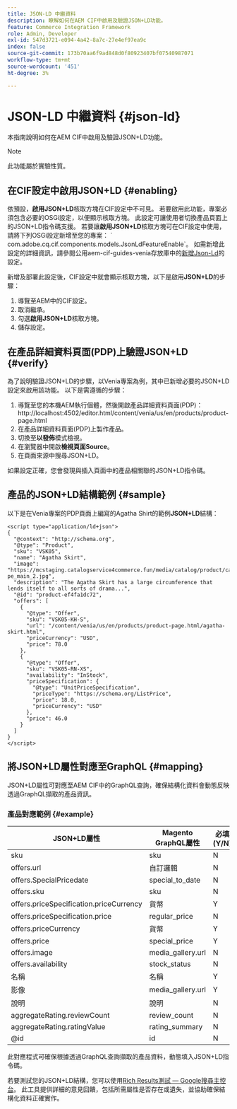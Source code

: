 ```yaml
---
title: JSON-LD 中繼資料
description: 瞭解如何在AEM CIF中啟用及驗證JSON+LD功能。
feature: Commerce Integration Framework
role: Admin, Developer
exl-id: 547d3721-e094-4a42-8a7c-27e4ef97ea9c
index: false
source-git-commit: 173b70aa6f9ad848d0f80923407bf07540987071
workflow-type: tm+mt
source-wordcount: '451'
ht-degree: 3%

---
```


# JSON-LD 中繼資料 {#json-ld}

本指南說明如何在AEM CIF中啟用及驗證JSON+LD功能。

>[!NOTE]
>
> 此功能屬於實驗性質。

## 在CIF設定中啟用JSON+LD {#enabling}

依預設，**啟用JSON+LD**&#x200B;核取方塊在CIF設定中不可見。 若要啟用此功能，專案必須包含必要的OSGi設定，以便顯示核取方塊。 此設定可讓使用者切換產品頁面上的JSON+LD指令碼支援。
若要讓&#x200B;**啟用JSON+LD**&#x200B;核取方塊可在CIF設定中使用，請將下列OSGi設定新增至您的專案： &grave;
com.adobe.cq.cif.components.models.JsonLdFeatureEnable&grave;。
如需新增此設定的詳細資訊，請參閱公用aem-cif-guides-venia存放庫中的[新增Json-Ld](https://github.com/adobe/aem-cif-guides-venia/blob/main/ui.config/src/main/content/jcr_root/apps/venia/osgiconfig/config/com.adobe.cq.cif.components.models.JsonLdFeatureEnable.cfg.json)的設定。

新增及部署此設定後，CIF設定中就會顯示核取方塊，以下是啟用&#x200B;**JSON+LD**&#x200B;的步驟：

1. 導覽至AEM中的CIF設定。
1. 取消繼承。
1. 勾選&#x200B;**啟用JSON+LD**&#x200B;核取方塊。
1. 儲存設定。

## 在產品詳細資料頁面(PDP)上驗證JSON+LD {#verify}

為了說明驗證JSON+LD的步驟，以Venia專案為例，其中已新增必要的JSON+LD設定來啟用該功能。 以下是需遵循的步驟：

1. 導覽至您的本機AEM執行個體，然後開啟產品詳細資料頁面(PDP)： http://localhost:4502/editor.html/content/venia/us/en/products/product-page.html
1. 在產品詳細資料頁面(PDP)上製作產品。
1. 切換至&#x200B;**以發佈**&#x200B;模式檢視。
1. 在瀏覽器中開啟&#x200B;**檢視頁面Source**。
1. 在頁面來源中搜尋JSON+LD。

如果設定正確，您會發現與插入頁面中的產品相關聯的JSON+LD指令碼。

## 產品的JSON+LD結構範例 {#sample}

以下是在Venia專案的PDP頁面上編寫的Agatha Shirt的範例&#x200B;**JSON+LD**&#x200B;結構：

```
<script type="application/ld+json">
{
  "@context": "http://schema.org",
  "@type": "Product",
  "sku": "VSK05",
  "name": "Agatha Skirt",
  "image": "https://mcstaging.catalogservice4commerce.fun/media/catalog/product/cache/926ea6fc2ad48a7202ff4587b6c2768e/v/s/vsk05-pe_main_2.jpg",
  "description": "The Agatha Skirt has a large circumference that lends itself to all sorts of drama...",
  "@id": "product-ef4fa1dc72",
  "offers": [
    {
      "@type": "Offer",
      "sku": "VSK05-KH-S",
      "url": "/content/venia/us/en/products/product-page.html/agatha-skirt.html",
      "priceCurrency": "USD",
      "price": 78.0
    },
    {
      "@type": "Offer",
      "sku": "VSK05-RN-XS",
      "availability": "InStock",
      "priceSpecification": {
        "@type": "UnitPriceSpecification",
        "priceType": "https://schema.org/ListPrice",
        "price": 18.0,
        "priceCurrency": "USD"
      },
      "price": 46.0
    }
  ]
}
</script>
```

## 將JSON+LD屬性對應至GraphQL {#mapping}

JSON+LD屬性可對應至AEM CIF中的GraphQL查詢，確保結構化資料會動態反映透過GraphQL擷取的產品資訊。

### 產品對應範例 {#example}

| JSON+LD屬性 | Magento GraphQL屬性 | 必填(Y/N) |
|---------------------------------|-------------------|---|
| sku | sku | N |
| offers.url | 自訂邏輯 | N |
| offers.SpecialPricedate | special_to_date | N |
| offers.sku | sku | N |
| offers.priceSpecification.priceCurrency | 貨幣 | Y |
| offers.priceSpecification.price | regular_price | N |
| offers.priceCurrency | 貨幣 | Y |
| offers.price | special_price | Y |
| offers.image | media_gallery.url | N |
| offers.availability | stock_status | N |
| 名稱 | 名稱 | Y |
| 影像 | media_gallery.url | Y |
| 說明 | 說明 | N |
| aggregateRating.reviewCount | review_count | N |
| aggregateRating.ratingValue | rating_summary | N |
| @id | id | N |

此對應程式可確保根據透過GraphQL查詢擷取的產品資料，動態填入JSON+LD指令碼。

若要測試您的JSON+LD結構，您可以使用[Rich Results測試 — Google搜尋主控台](https://search.google.com/test/rich-results/result?id=wtU3LVIEM8H7Aaf5qqK9qw)。 此工具提供詳細的意見回饋，包括所需屬性是否存在或遺失，並協助確保結構化資料正確實作。
